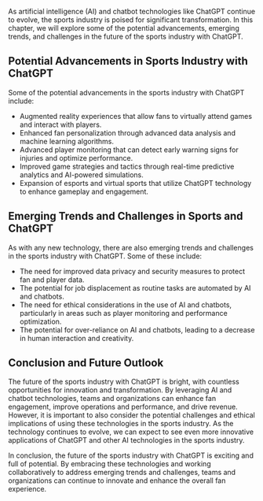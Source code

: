 
As artificial intelligence (AI) and chatbot technologies like ChatGPT continue to evolve, the sports industry is poised for significant transformation. In this chapter, we will explore some of the potential advancements, emerging trends, and challenges in the future of the sports industry with ChatGPT.

Potential Advancements in Sports Industry with ChatGPT
------------------------------------------------------

Some of the potential advancements in the sports industry with ChatGPT include:

* Augmented reality experiences that allow fans to virtually attend games and interact with players.
* Enhanced fan personalization through advanced data analysis and machine learning algorithms.
* Advanced player monitoring that can detect early warning signs for injuries and optimize performance.
* Improved game strategies and tactics through real-time predictive analytics and AI-powered simulations.
* Expansion of esports and virtual sports that utilize ChatGPT technology to enhance gameplay and engagement.

Emerging Trends and Challenges in Sports and ChatGPT
----------------------------------------------------

As with any new technology, there are also emerging trends and challenges in the sports industry with ChatGPT. Some of these include:

* The need for improved data privacy and security measures to protect fan and player data.
* The potential for job displacement as routine tasks are automated by AI and chatbots.
* The need for ethical considerations in the use of AI and chatbots, particularly in areas such as player monitoring and performance optimization.
* The potential for over-reliance on AI and chatbots, leading to a decrease in human interaction and creativity.

Conclusion and Future Outlook
-----------------------------

The future of the sports industry with ChatGPT is bright, with countless opportunities for innovation and transformation. By leveraging AI and chatbot technologies, teams and organizations can enhance fan engagement, improve operations and performance, and drive revenue. However, it is important to also consider the potential challenges and ethical implications of using these technologies in the sports industry. As the technology continues to evolve, we can expect to see even more innovative applications of ChatGPT and other AI technologies in the sports industry.

In conclusion, the future of the sports industry with ChatGPT is exciting and full of potential. By embracing these technologies and working collaboratively to address emerging trends and challenges, teams and organizations can continue to innovate and enhance the overall fan experience.
